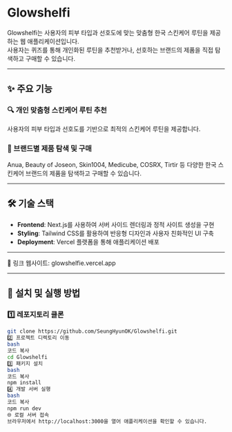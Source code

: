 # Glowshelfi

Glowshelfi는 사용자의 피부 타입과 선호도에 맞는 맞춤형 한국 스킨케어 루틴을 제공하는 웹 애플리케이션입니다.  
사용자는 퀴즈를 통해 개인화된 루틴을 추천받거나, 선호하는 브랜드의 제품을 직접 탐색하고 구매할 수 있습니다.

---

## ✨ 주요 기능

### 🔍 개인 맞춤형 스킨케어 루틴 추천
사용자의 피부 타입과 선호도를 기반으로 최적의 스킨케어 루틴을 제공합니다.

### 🛒 브랜드별 제품 탐색 및 구매
Anua, Beauty of Joseon, Skin1004, Medicube, COSRX, Tirtir 등 다양한 한국 스킨케어 브랜드의 제품을 탐색하고 구매할 수 있습니다.

---

## 🛠️ 기술 스택

- **Frontend**: Next.js를 사용하여 서버 사이드 렌더링과 정적 사이트 생성을 구현
- **Styling**: Tailwind CSS를 활용하여 반응형 디자인과 사용자 친화적인 UI 구축
- **Deployment**: Vercel 플랫폼을 통해 애플리케이션 배포

---

🔗 링크
웹사이트: glowshelfie.vercel.app

---

## 🚀 설치 및 실행 방법

### 1️⃣ 레포지토리 클론
```bash
git clone https://github.com/SeungHyunOK/Glowshelfi.git
2️⃣ 프로젝트 디렉토리 이동
bash
코드 복사
cd Glowshelfi
3️⃣ 패키지 설치
bash
코드 복사
npm install
4️⃣ 개발 서버 실행
bash
코드 복사
npm run dev
🌐 로컬 서버 접속
브라우저에서 http://localhost:3000을 열어 애플리케이션을 확인할 수 있습니다.
